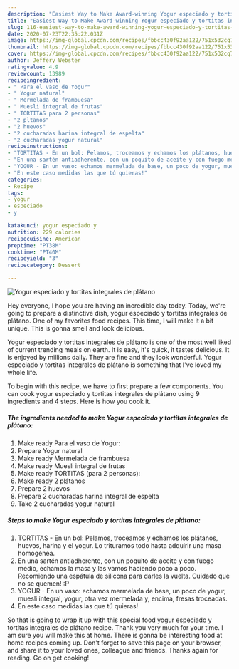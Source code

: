 ```yaml
---
description: "Easiest Way to Make Award-winning Yogur especiado y tortitas integrales de plátano"
title: "Easiest Way to Make Award-winning Yogur especiado y tortitas integrales de plátano"
slug: 116-easiest-way-to-make-award-winning-yogur-especiado-y-tortitas-integrales-de-platano
date: 2020-07-23T22:35:22.031Z
image: https://img-global.cpcdn.com/recipes/fbbcc430f92aa122/751x532cq70/yogur-especiado-y-tortitas-integrales-de-platano-foto-principal.jpg
thumbnail: https://img-global.cpcdn.com/recipes/fbbcc430f92aa122/751x532cq70/yogur-especiado-y-tortitas-integrales-de-platano-foto-principal.jpg
cover: https://img-global.cpcdn.com/recipes/fbbcc430f92aa122/751x532cq70/yogur-especiado-y-tortitas-integrales-de-platano-foto-principal.jpg
author: Jeffery Webster
ratingvalue: 4.9
reviewcount: 13989
recipeingredient:
- " Para el vaso de Yogur"
- " Yogur natural"
- " Mermelada de frambuesa"
- " Muesli integral de frutas"
- " TORTITAS para 2 personas"
- "2 pltanos"
- "2 huevos"
- "2 cucharadas harina integral de espelta"
- "2 cucharadas yogur natural"
recipeinstructions:
- "TORTITAS - En un bol: Pelamos, troceamos y echamos los plátanos, huevos, harina y el yogur. Lo trituramos todo hasta adquirir una masa homogénea."
- "En una sartén antiadherente, con un poquito de aceite y con fuego medio, echamos la masa y las vamos haciendo poco a poco. Recomiendo una espátula de silicona para darles la vuelta. Cuidado que no se quemen! :P"
- "YOGUR - En un vaso: echamos mermelada de base, un poco de yogur, muesli integral, yogur, otra vez mermelada y, encima, fresas troceadas."
- "En este caso medidas las que tú quieras!"
categories:
- Recipe
tags:
- yogur
- especiado
- y

katakunci: yogur especiado y 
nutrition: 229 calories
recipecuisine: American
preptime: "PT38M"
cooktime: "PT40M"
recipeyield: "3"
recipecategory: Dessert

---
```



![Yogur especiado y tortitas integrales de plátano](https://img-global.cpcdn.com/recipes/fbbcc430f92aa122/751x532cq70/yogur-especiado-y-tortitas-integrales-de-platano-foto-principal.jpg)

Hey everyone, I hope you are having an incredible day today. Today, we're going to prepare a distinctive dish, yogur especiado y tortitas integrales de plátano. One of my favorites food recipes. This time, I will make it a bit unique. This is gonna smell and look delicious.



Yogur especiado y tortitas integrales de plátano is one of the most well liked of current trending meals on earth. It is easy, it's quick, it tastes delicious. It is enjoyed by millions daily. They are fine and they look wonderful. Yogur especiado y tortitas integrales de plátano is something that I've loved my whole life.


To begin with this recipe, we have to first prepare a few components. You can cook yogur especiado y tortitas integrales de plátano using 9 ingredients and 4 steps. Here is how you cook it.

<!--inarticleads1-->

##### The ingredients needed to make Yogur especiado y tortitas integrales de plátano:

1. Make ready  Para el vaso de Yogur:
1. Prepare  Yogur natural
1. Make ready  Mermelada de frambuesa
1. Make ready  Muesli integral de frutas
1. Make ready  TORTITAS (para 2 personas):
1. Make ready 2 plátanos
1. Prepare 2 huevos
1. Prepare 2 cucharadas harina integral de espelta
1. Take 2 cucharadas yogur natural




<!--inarticleads2-->

##### Steps to make Yogur especiado y tortitas integrales de plátano:

1. TORTITAS - En un bol: Pelamos, troceamos y echamos los plátanos, huevos, harina y el yogur. Lo trituramos todo hasta adquirir una masa homogénea.
1. En una sartén antiadherente, con un poquito de aceite y con fuego medio, echamos la masa y las vamos haciendo poco a poco. Recomiendo una espátula de silicona para darles la vuelta. Cuidado que no se quemen! :P
1. YOGUR - En un vaso: echamos mermelada de base, un poco de yogur, muesli integral, yogur, otra vez mermelada y, encima, fresas troceadas.
1. En este caso medidas las que tú quieras!




So that is going to wrap it up with this special food yogur especiado y tortitas integrales de plátano recipe. Thank you very much for your time. I am sure you will make this at home. There is gonna be interesting food at home recipes coming up. Don't forget to save this page on your browser, and share it to your loved ones, colleague and friends. Thanks again for reading. Go on get cooking!
